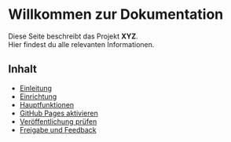 # Willkommen zur Dokumentation

Diese Seite beschreibt das Projekt **XYZ**.  
Hier findest du alle relevanten Informationen.

## Inhalt  
- [Einleitung](index.md)  
- [Einrichtung](docs/setup.md)  
- [Hauptfunktionen](docs/features.md)  
- [GitHub Pages aktivieren](docs/pages.md)  
- [Veröffentlichung prüfen](docs/test.md)  
- [Freigabe und Feedback](docs/feedback.md)  
